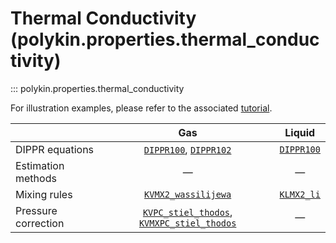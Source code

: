# Thermal Conductivity (polykin.properties.thermal_conductivity)

::: polykin.properties.thermal_conductivity

For illustration examples, please refer to the associated
[tutorial](../../../tutorials/thermal_conductivity).


|                     |                     Gas                                                                      |        Liquid             |
|---------------------|:--------------------------------------------------------------------------------------------:|:-------------------------:|
| DIPPR equations     | [`DIPPR100`](../equations/index.md#polykin.properties.equations.dippr.DIPPR100), [`DIPPR102`](../equations/index.md#polykin.properties.equations.dippr.DIPPR102)                           | [`DIPPR100`](../equations/index.md#polykin.properties.equations.dippr.DIPPR100)  |
| Estimation methods  |                      —                                                                       |      —                    |
| Mixing rules        |  [`KVMX2_wassilijewa`](KVMX2_wassilijewa.md)                                                 | [`KLMX2_li`](KLMX2_li.md) |
| Pressure correction | [`KVPC_stiel_thodos`](KVPC_stiel_thodos.md), [`KVMXPC_stiel_thodos`](KVMXPC_stiel_thodos.md) |      —                    |

